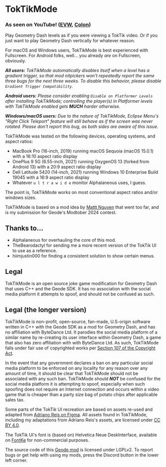 # <c-25f4ee>Tok</c><c-fe2c55>Tik</c>Mode

### <c-ffff55>As seen on</c> <c-ff0000>You</c>Tube<c-ffff55>!</c> ([EVW](https://youtube.com/watch?v=khNOxO_uq80&t=368), [Colon](https://www.youtube.com/watch?v=9opwXDZc5_s&t=786s))

Play <co>Geometry</c> <cj>Dash</c> levels as if you were viewing a <c-25f4ee>Tok</c><c-fe2c55>Tik</c> video. Or if you just want to play <co>Geometry</c> <cj>Dash</c> vertically for whatever reason.

For <c-cdcdcd>macOS</c> and <c-00adef>Windows</c> users, <c-25f4ee>Tok</c><c-fe2c55>Tik</c>Mode is best experienced with <cl>Fullscreen</c>. For <cg>Android</c> folks, well... you already *are* on Fullscreen, obviously.

<cy>***_All users:_***</c> *<c-25f4ee>Tok</c><c-fe2c55>Tik</c>Mode <cy>automatically disables itself when a level has a gradient trigger, so that mod nitpickers won't repeatedly report the same three bugs for the next three weeks. To disable this behavior, please disable `Gradient Trigger Compatibility`.</c>*

<cy>***_Android users:_***</c> <cy>*Please consider enabling `Disable on Platformer Levels` after installing*</c> *<c-25f4ee>Tok</c><c-fe2c55>Tik</c>Mode*<cy>*;*</c> <cy>*controlling the player(s) in Platformer levels with*</c> *<c-25f4ee>Tok</c><c-fe2c55>Tik</c>Mode* <cy>*enabled gets*</c> <cy>***MUCH***</c> <cy>*harder otherwise.*</c>

<cy>***_Windows/macOS users:_***</c> *<cy>Due to the nature of</c> <c-25f4ee>Tok</c><c-fe2c55>Tik</c>Mode, <cy>Eclipse Menu's "Right Click Teleport" feature will still behave as if the screen was never rotated. Please don't report this bug, as both sides are aware of this issue.</c>*

<c-25f4ee>Tok</c><c-fe2c55>Tik</c>Mode was tested on the following devices, operating systems, and aspect ratios:
- <c-cdcdcd>MacBook Pro</c> (16-inch, 2019) running <c-cdcdcd>macOS</c> <c-2e88d6>Seq</c><c-f7a865>uoia</c> <c-cdcdcd>(macOS 15.0.1)</c> with a <cl>16:10</c> aspect ratio display
- <c-f50414>OnePlus 9 5G</c> (6.55-inch, 2021) running <c-0982ea>OxygenOS 13</c> (forked from <cg>Android 13</c>) with a <cl>20:9</c> aspect ratio display
- <c-007cb8>Dell Latitude 5420</c> (14-inch, 2021) running <c-00adef>Windows 10 Enterprise Build 19045</c> with a <cl>16:9</c> aspect ratio display
- Whatever  `u l t r a w i d e`  monitor <c-4c6e5d>Alp</c><c-73ab90>ha</c><c-bc419c>la</c><c-ce6087>n</c><c-ec9667>e</c><c-fcfc78>o</c><c-83da96>u</c><c-80d5dc>s</c> uses, I guess.

The point is, <c-25f4ee>Tok</c><c-fe2c55>Tik</c>Mode works on most conventional aspect ratios and/or windows sizes.

<c-25f4ee>Tok</c><c-fe2c55>Tik</c>Mode is based on a mod idea by [Mattt Nguyen](https://discord.com/users/899558162758266920) that went too far, and is my submission for <c-A379C0>G</c><c-CA869F>eo</c><c-DF8F8F>d</c><c-E1B29B>e</c>'s <co>Modtober 2024</c> contest.

## Thanks to...

- <c-4c6e5d>Alp</c><c-73ab90>ha</c><c-bc419c>la</c><c-ce6087>n</c><c-ec9667>e</c><c-fcfc78>o</c><c-83da96>u</c><c-80d5dc>s</c> for overhauling the core of this mod.
- <c-c6afd9>The</c><c-a87ae6>Bear</c><c-daa5ff>o</c><c-e492ff>dac</c><c-f2ccff>tyl</c> for sending me a more recent version of the <c-25f4ee>Tok</c><c-fe2c55>Tik</c> UI to use as a reference.
- <c-ffff00>hi</c><c-ffffdd>im</c><c-ffff00>justin</c><c-ffffdd>000</c> for finding a consistent solution to show certain menus.

## Legal

<c-25f4ee>Tok</c><c-fe2c55>Tik</c>Mode is an open source joke game modification for <co>Geometry</c> <cj>Dash</c> that uses C++ and the <c-A379C0>Ge</c><c-CA869F>od</c><c-DF8F8F>e S</c><c-E1B29B>DK</c>. It has no association with the social media platform it attempts to spoof, and should not be confused as such.

## Legal (the longer version)

<c-25f4ee>Tok</c><c-fe2c55>Tik</c>Mode is non-profit, open-source, fan-made, U.S-origin software written in C++ with the <c-A379C0>Ge</c><c-CA869F>od</c><c-DF8F8F>e S</c><c-E1B29B>DK</c> as a mod for <co>Geometry</c> <cj>Dash</c>, and has no affiliation with <c-305bb7>Byt</c><c-3d8aff>eDa</c><c-00c9ca>nce</c> <c-78e5df>Ltd.</c> It parodies the social media platform of a similar name by re-creating its user interface within <co>Geometry</c> <cj>Dash</c>, a game that also has zero affiliation with with <c-305bb7>Byt</c><c-3d8aff>eDa</c><c-00c9ca>nce</c> <c-78e5df>Ltd.</c> As such, <c-25f4ee>Tok</c><c-fe2c55>Tik</c>Mode falls under fair use of copyrighted works per [Section 107 of the Copyright Act](https://www.copyright.gov/title17/92chap1.html#107).

<cy>In the event that any government declares a ban on any particular social media platform to be enforced on any locality for any reason over any amount of time, it should be clear that</c> <c-25f4ee>Tok</c><c-fe2c55>Tik</c>Mode <cy>should not be associated with any such ban.</c> <c-25f4ee>Tok</c><c-fe2c55>Tik</c>Mode <cy>should</c> ***_<cr>NOT</c>_*** <cy>be confused for the social media platform it is attempting to spoof, especially when such spoofing does not require an Internet connection and occurs within a video game that is cheaper than a party size bag of potato chips after applicable sales tax.</c> 

Some parts of the <c-25f4ee>Tok</c><c-fe2c55>Tik</c> UI recreation are based on assets re-used and adapted from [Adriano Reis on Figma](https://www.figma.com/community/file/865012298664294326/tiktok-ui-mockup-fully-customizable). All assets found in <c-25f4ee>Tok</c><c-fe2c55>Tik</c>Mode, including my adaptations from Adriano Reis's assets, are licensed under [CC BY 4.0](https://creativecommons.org/licenses/by/4.0/).

The <c-25f4ee>Tok</c><c-fe2c55>Tik</c> UI's font is (based on) Helvetica Neue DeskInterface, available on [FontKe](https://eng.fontke.com/font/106860486/download/) for non-commercial purposes.

The source code of this [Geode mod](https://geode-sdk.org) is licensed under LGPLv2. To report bugs or get help with using my mods, press the Discord button in the lower left corner.